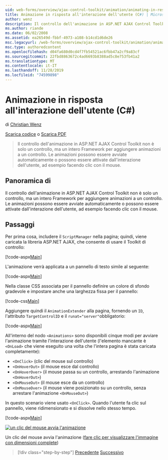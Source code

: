 ```yaml
---
uid: web-forms/overview/ajax-control-toolkit/animation/animating-in-response-to-user-interaction-cs
title: Animazione in risposta all'interazione dell'utente (C#) | Microsoft Docs
author: wenz
description: Il controllo dell'animazione in ASP.NET AJAX Control Toolkit non è solo un controllo, ma un intero Framework per aggiungere animazioni a un controllo. Le animazioni possono essere a stella...
ms.author: riande
ms.date: 06/02/2008
ms.assetid: ea26549d-fbbf-4973-a108-b14cd1d6de26
msc.legacyurl: /web-forms/overview/ajax-control-toolkit/animation/animating-in-response-to-user-interaction-cs
msc.type: authoredcontent
ms.openlocfilehash: d04fa680d0cd4f7fb54521ac6fbb47a2cf9a83cf
ms.sourcegitcommit: 22fbd8863672c4ad6693b8388ad5c8e753fb41a2
ms.translationtype: MT
ms.contentlocale: it-IT
ms.lasthandoff: 11/28/2019
ms.locfileid: "74599898"
---
```

# <a name="animating-in-response-to-user-interaction-c"></a>Animazione in risposta all'interazione dell'utente (C#)

di [Christian Wenz](https://github.com/wenz)

[Scarica codice](https://download.microsoft.com/download/f/9/a/f9a26acd-8df4-4484-8a18-199e4598f411/Animation6.cs.zip) o [Scarica PDF](https://download.microsoft.com/download/6/7/1/6718d452-ff89-4d3f-a90e-c74ec2d636a3/animation6CS.pdf)

> Il controllo dell'animazione in ASP.NET AJAX Control Toolkit non è solo un controllo, ma un intero Framework per aggiungere animazioni a un controllo. Le animazioni possono essere avviate automaticamente o possono essere attivate dall'interazione dell'utente, ad esempio facendo clic con il mouse.

## <a name="overview"></a>Panoramica di

Il controllo dell'animazione in ASP.NET AJAX Control Toolkit non è solo un controllo, ma un intero Framework per aggiungere animazioni a un controllo. Le animazioni possono essere avviate automaticamente o possono essere attivate dall'interazione dell'utente, ad esempio facendo clic con il mouse.

## <a name="steps"></a>Passaggi

Per prima cosa, includere il `ScriptManager` nella pagina; quindi, viene caricata la libreria ASP.NET AJAX, che consente di usare il Toolkit di controllo:

[!code-aspx[Main](animating-in-response-to-user-interaction-cs/samples/sample1.aspx)]

L'animazione verrà applicata a un pannello di testo simile al seguente:

[!code-aspx[Main](animating-in-response-to-user-interaction-cs/samples/sample2.aspx)]

Nella classe CSS associata per il pannello definire un colore di sfondo gradevole e impostare anche una larghezza fissa per il pannello:

[!code-css[Main](animating-in-response-to-user-interaction-cs/samples/sample3.css)]

Aggiungere quindi il `AnimationExtender` alla pagina, fornendo un `ID`, l'attributo `TargetControlID` e il `runat="server"`obbligatorio:

[!code-aspx[Main](animating-in-response-to-user-interaction-cs/samples/sample4.aspx)]

All'interno del nodo `<Animations>` sono disponibili cinque modi per avviare l'animazione tramite l'interazione dell'utente (l'elemento mancante è `<OnLoad>` che viene eseguito una volta che l'intera pagina è stata caricata completamente):

- `<OnClick>` (clic del mouse sul controllo)
- `<OnHoverOut>` (il mouse esce dal controllo)
- `<OnHoverOver>` (il mouse passa su un controllo, arrestando l'animazione `<OnHoverOut>`)
- `<OnMouseOut>` (il mouse esce da un controllo)
- `<OnMouseOver>` (il mouse viene posizionato su un controllo, senza arrestare l'animazione `<OnMouseOut>`)

In questo scenario viene usato `<OnClick>`. Quando l'utente fa clic sul pannello, viene ridimensionato e si dissolve nello stesso tempo.

[!code-aspx[Main](animating-in-response-to-user-interaction-cs/samples/sample5.aspx)]

[![un clic del mouse avvia l'animazione](animating-in-response-to-user-interaction-cs/_static/image2.png)](animating-in-response-to-user-interaction-cs/_static/image1.png)

Un clic del mouse avvia l'animazione ([fare clic per visualizzare l'immagine con dimensioni complete](animating-in-response-to-user-interaction-cs/_static/image3.png))

> [!div class="step-by-step"]
> [Precedente](picking-one-animation-out-of-a-list-cs.md)
> [Successivo](disabling-actions-during-animation-cs.md)
